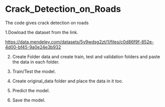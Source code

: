 # Crack_Detection_on_Roads
The code gives crack detection on roads

1.Dowload the dataset from the link.

https://data.mendeley.com/datasets/5y9wdsg2zt/1/files/c0d86f9f-852e-4d00-bf45-9a0e24e3b932

2. Create Folder data and create train, test and validation folders and paste the data in each folder.

3. Train/Test the model.

4. Create original_data folder and place the data in it too.

5. Predict the model.

6. Save the model.


